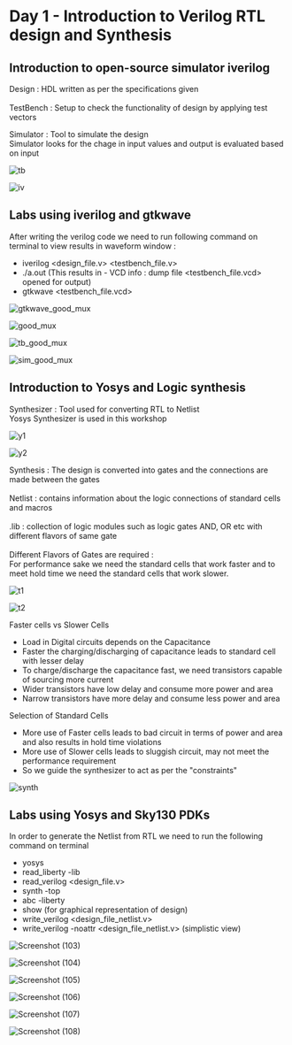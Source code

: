 # Day 1 - Introduction to Verilog RTL design and Synthesis

## Introduction to open-source simulator iverilog

Design    : HDL written as per the specifications given <br />
<br />
TestBench : Setup to check the functionality of design by applying test vectors

Simulator : Tool to simulate the design <br />
Simulator looks for the chage in input values and output is evaluated based on input

![tb](https://user-images.githubusercontent.com/48850794/165473202-3c6b65f3-6b76-413b-b8ac-bd6fcb29cef4.png)

![iv](https://user-images.githubusercontent.com/48850794/165473374-4e6e7846-1853-47ef-a8da-f587c4a85a4c.png)

## Labs using iverilog and gtkwave

After writing the verilog code we need to run following command on terminal to view results in waveform window : <br />

- iverilog <design_file.v> <testbench_file.v>
- ./a.out (This results in - VCD info : dump file <testbench_file.vcd> opened for output)
- gtkwave <testbench_file.vcd> 

![gtkwave_good_mux](https://user-images.githubusercontent.com/48850794/165476514-87954088-5eca-4d47-8471-1ec55bc5495a.png)

![good_mux](https://user-images.githubusercontent.com/48850794/165476562-274094aa-0f36-457c-8a16-6245437f7ee3.png)

![tb_good_mux](https://user-images.githubusercontent.com/48850794/165476623-73d5481f-7179-4c65-898f-4d6da66145ef.png)

![sim_good_mux](https://user-images.githubusercontent.com/48850794/165476687-1d1d9205-61d4-4962-8da0-c01561c8cb86.png)

## Introduction to Yosys and Logic synthesis

Synthesizer : Tool used for converting RTL to Netlist <br />
Yosys Synthesizer is used in this workshop

![y1](https://user-images.githubusercontent.com/48850794/165478137-94480a5f-ae3c-4b49-8dae-8ab425b9419b.png)

![y2](https://user-images.githubusercontent.com/48850794/165478147-0990ca57-b5ff-4708-9548-ea59ca8abcc9.png)

Synthesis : The design is converted into gates and the connections are made between the gates <br />
<br />
Netlist   : contains information about the logic connections of standard cells and macros <br />
<br />
.lib      : collection of logic modules such as logic gates AND, OR etc with different flavors of same gate <br />
<br />
Different Flavors of Gates are required : <br />
For performance sake we need the standard cells that work faster and to meet hold time we need the standard cells that work slower. 

![t1](https://user-images.githubusercontent.com/48850794/165481420-cea63017-2776-4add-a98d-46c291785899.png)

![t2](https://user-images.githubusercontent.com/48850794/165481431-07fd581d-feb2-42d2-8426-2db47439355a.png)

Faster cells vs Slower Cells
 - Load in Digital circuits depends on the Capacitance 
 - Faster the charging/discharging of capacitance leads to standard cell with lesser delay
 - To charge/discharge the capacitance fast, we need transistors capable of sourcing more current
 - Wider transistors have low delay and consume more power and area
 - Narrow transistors have more delay and consume less power and area 
 
 Selection of Standard Cells
 - More use of Faster cells leads to bad circuit in terms of power and area and also results in hold time violations
 - More use of Slower cells leads to sluggish circuit, may not meet the performance requirement
 - So we guide the synthesizer to act as per the "constraints" 

![synth](https://user-images.githubusercontent.com/48850794/165484761-09092af4-a37c-4211-a16c-da03394852f4.png)

## Labs using Yosys and Sky130 PDKs

In order to generate the Netlist from RTL we need to run the following command on terminal <br />
 - yosys
 - read_liberty -lib <library PATH>
 - read_verilog <design_file.v>
 - synth -top <module name>
 - abc -liberty <library PATH>
 - show (for graphical representation of design)
 - write_verilog <design_file_netlist.v>
 - write_verilog -noattr <design_file_netlist.v> (simplistic view)
 
![Screenshot (103)](https://user-images.githubusercontent.com/48850794/165488616-f1acd7f1-8fd5-4928-b863-242ee2ef6443.png)

![Screenshot (104)](https://user-images.githubusercontent.com/48850794/165488637-55650edb-663d-4ebf-bc8e-ce2dc8cbb387.png)

![Screenshot (105)](https://user-images.githubusercontent.com/48850794/165488645-10c2c8b9-b61c-44ad-88e5-a9de648ad1a1.png)

![Screenshot (106)](https://user-images.githubusercontent.com/48850794/165488650-114a5366-7e25-4d4f-abe4-89e897c980ce.png)

![Screenshot (107)](https://user-images.githubusercontent.com/48850794/165488714-fa2a01c0-2134-4303-8031-92b42ef1f2a0.png)

![Screenshot (108)](https://user-images.githubusercontent.com/48850794/165488728-d6037b3e-248d-4555-899e-7271a25c198c.png)
 








